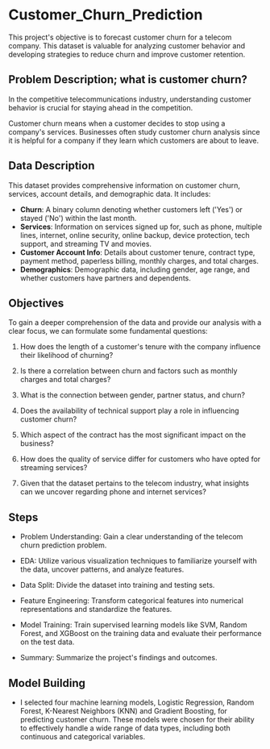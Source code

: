 # Customer_Churn_Prediction
This project's objective is to forecast customer churn for a telecom company.
This dataset is valuable for analyzing customer behavior and developing strategies to reduce churn and improve customer retention.


## Problem Description; what is customer churn?
In the competitive telecommunications industry, understanding customer behavior is crucial for staying ahead in the competition.


Customer churn means when a customer decides to stop using a company's services. Businesses often study customer churn analysis  since it is helpful for a company if they learn which customers are about to leave.

## Data Description

This dataset provides comprehensive information on customer churn, services, account details, and demographic data. It includes:

- **Churn**: A binary column denoting whether customers left ('Yes') or stayed ('No') within the last month.
- **Services**: Information on services signed up for, such as phone, multiple lines, internet, online security, online backup, device protection, tech support, and streaming TV and movies.
- **Customer Account Info**: Details about customer tenure, contract type, payment method, paperless billing, monthly charges, and total charges.
- **Demographics**: Demographic data, including gender, age range, and whether customers have partners and dependents.

## Objectives

To gain a deeper comprehension of the data and provide our analysis with a clear focus, we can formulate some fundamental questions:

1. How does the length of a customer's tenure with the company influence their likelihood of churning?

2. Is there a correlation between churn and factors such as monthly charges and total charges?

3. What is the connection between gender, partner status, and churn?

4. Does the availability of technical support play a role in influencing customer churn?

5. Which aspect of the contract has the most significant impact on the business?

6. How does the quality of service differ for customers who have opted for streaming services?

7. Given that the dataset pertains to the telecom industry, what insights can we uncover regarding phone and internet services?

## Steps

- Problem Understanding: Gain a clear understanding of the telecom churn prediction problem.


- EDA: Utilize various visualization techniques to familiarize yourself with the data, uncover patterns, and analyze features.


- Data Split: Divide the dataset into training and testing sets.


- Feature Engineering: Transform categorical features into numerical representations and standardize the features.


- Model Training: Train supervised learning models like SVM, Random Forest, and XGBoost on the training data and evaluate their performance on the test data.


- Summary: Summarize the project's findings and outcomes.


## Model Building

- I selected four machine learning models, Logistic Regression, Random Forest, K-Nearest Neighbors (KNN) and Gradient Boosting, for predicting customer churn. These models were chosen for their ability to effectively handle a wide range of data types, including both continuous and categorical variables.

